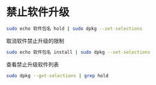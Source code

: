 # 禁止软件升级

```bash
sudo echo 软件包名 hold | sudo dpkg --set-selections
```

取消软件禁止升级的限制

```bash
sudo echo 软件包名 install | sudo dpkg --set-selections
```

查看禁止升级软件列表

```bash
sudo dpkg --get-selections | grep hold
```
